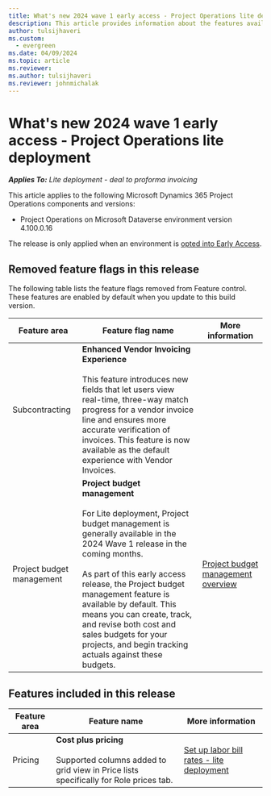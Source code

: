 ```yaml
---
title: What's new 2024 wave 1 early access - Project Operations lite deployment
description: This article provides information about the features available in the 2024 wave 1 early access release of Project Operations lite deployment.
author: tulsijhaveri
ms.custom:
  - evergreen
ms.date: 04/09/2024
ms.topic: article
ms.reviewer: 
ms.author: tulsijhaveri
ms.reviewer: johnmichalak
---
```


# What's new 2024 wave 1 early access - Project Operations lite deployment

_**Applies To:** Lite deployment - deal to proforma invoicing_

This article applies to the following Microsoft Dynamics 365 Project Operations components and versions:

- Project Operations on Microsoft Dataverse environment version 4.100.0.16

The release is only applied when an environment is [opted into Early Access](/power-platform/admin/opt-in-early-access-updates#how-to-enable-early-access-updates).

## Removed feature flags in this release

The following table lists the feature flags removed from Feature control. These features are enabled by default when you update to this build version.

| Feature area | Feature flag name | More information |
| --- | --- | --- |
| Subcontracting | **Enhanced Vendor Invoicing Experience**<br><br>This feature introduces new fields that let users view real-time, three-way match progress for a vendor invoice line and ensures more accurate verification of invoices. This feature is now available as the default experience with Vendor Invoices. | &nbsp; |
| Project budget management | **Project budget management**<br><br>For Lite deployment, Project budget management is generally available in the 2024 Wave 1 release in the coming months.<br><br>As part of this early access release, the Project budget management feature is available by default. This means you can create, track, and revise both cost and sales budgets for your projects, and begin tracking actuals against these budgets. | [Project budget management overview](../budget/projectbudgetmanagement.md) |

## Features included in this release

| **Feature area** | **Feature name** | **More information** |
| --- | --- | --- |
| Pricing | **Cost plus pricing**<br><br>Supported columns added to grid view in Price lists specifically for Role prices tab. | [Set up labor bill rates - lite deployment](../pricing-costing/set-up-labor-bill-rate-sales.md) |
